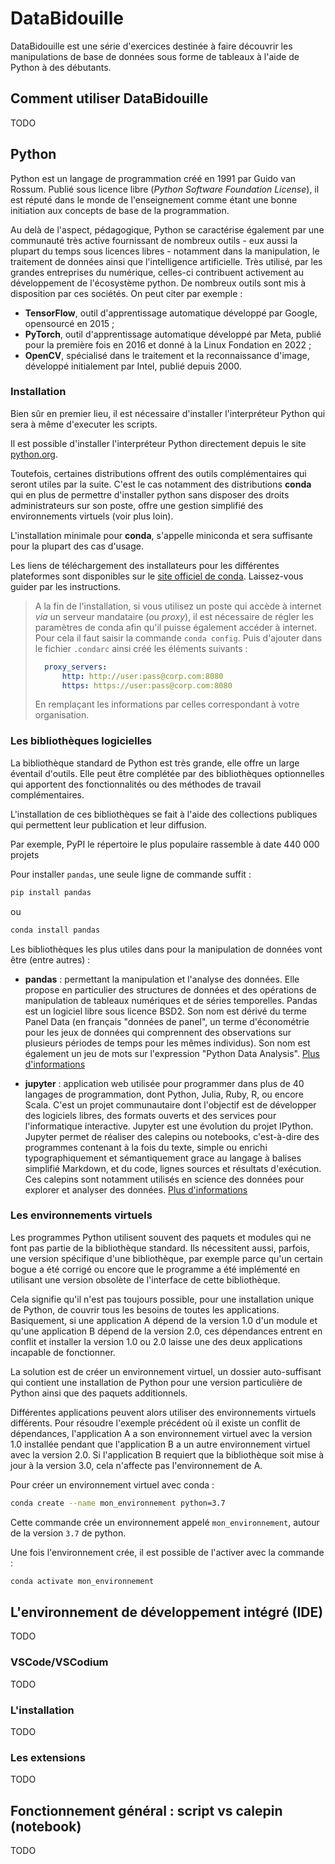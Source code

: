 # DataBidouille

DataBidouille est une série d'exercices destinée à faire découvrir les manipulations de base de données sous forme de tableaux à l'aide de Python à des débutants.

## Comment utiliser DataBidouille
TODO

## Python

Python est un langage de programmation créé en 1991 par Guido van Rossum. Publié sous licence libre (*Python Software Foundation License*), il est réputé dans le monde de l'enseignement comme étant une bonne initiation aux concepts de base de la programmation.

Au delà de l'aspect, pédagogique, Python se caractérise également par une communauté très active fournissant de nombreux outils - eux aussi la plupart du temps sous licences libres - notamment dans la manipulation, le traitement de données ainsi que l'intelligence artificielle. Très utilisé, par les grandes entreprises du numérique, celles-ci contribuent activement au développement de l'écosystème python. De nombreux outils sont mis à disposition par ces sociétés. On peut citer par exemple :
- **TensorFlow**, outil d'apprentissage automatique développé par Google, opensourcé en 2015 ;
- **PyTorch**, outil d'apprentissage automatique développé par Meta, publié pour la première fois en 2016 et donné à la Linux Fondation en 2022 ;
- **OpenCV**, spécialisé dans le traitement et la reconnaissance d'image, développé initialement par Intel, publié depuis 2000.

### Installation

Bien sûr en premier lieu, il est nécessaire d'installer l'interpréteur Python qui sera à même d'executer les scripts.

Il est possible d'installer l'interpréteur Python directement depuis le site [python.org](https://www.python.org/downloads/).

Toutefois, certaines distributions offrent des outils complémentaires qui seront utiles par la suite. C'est le cas notamment des distributions **conda** qui en plus de permettre d'installer python sans disposer des droits administrateurs sur son poste, offre une gestion simplifié des environnements virtuels (voir plus loin).

L'installation minimale pour **conda**, s'appelle miniconda et sera suffisante pour la plupart des cas d'usage.

Les liens de téléchargement des installateurs pour les différentes plateformes sont disponibles sur le [site officiel de conda](https://docs.conda.io/en/latest/miniconda.html). Laissez-vous guider par les instructions.

> A la fin de l'installation, si vous utilisez un poste qui accède à internet *via* un serveur mandataire (ou *proxy*), il est nécessaire de régler les paramètres de conda afin qu'il puisse également accéder à internet. Pour cela il faut saisir la commande ```conda config```. Puis d'ajouter dans le fichier ```.condarc``` ainsi créé les éléments suivants :
>
> ```yaml
>   proxy_servers:
>       http: http://user:pass@corp.com:8080
>       https: https://user:pass@corp.com:8080
> ```
> En remplaçant les informations par celles correspondant à votre organisation.

### Les bibliothèques logicielles

La bibliothèque standard de Python est très grande, elle offre un large éventail d'outils. Elle peut être complétée par des bibliothèques optionnelles qui apportent des fonctionnalités ou des méthodes de travail complémentaires.

L'installation de ces bibliothèques se fait à l'aide des collections publiques qui permettent leur publication et leur diffusion. 

Par exemple, PyPI le répertoire le plus populaire rassemble à date 440 000 projets

Pour installer ```pandas```, une seule ligne de commande suffit :

```bash
pip install pandas
```

ou

```bash
conda install pandas
```

Les bibliothèques les plus utiles dans pour la manipulation de données vont être (entre autres) :

- **pandas** : permettant la manipulation et l'analyse des données. Elle propose en particulier des structures de données et des opérations de manipulation de tableaux numériques et de séries temporelles. Pandas est un logiciel libre sous licence BSD2. Son nom est dérivé du terme Panel Data (en français "données de panel", un terme d'économétrie pour les jeux de données qui comprennent des observations sur plusieurs périodes de temps pour les mêmes individus). Son nom est également un jeu de mots sur l'expression "Python Data Analysis". [Plus d'informations](https://fr.wikipedia.org/wiki/Pandas)

- **jupyter** : application web utilisée pour programmer dans plus de 40 langages de programmation, dont Python, Julia, Ruby, R, ou encore Scala. C'est un projet communautaire dont l'objectif est de développer des logiciels libres, des formats ouverts et des services pour l'informatique interactive. Jupyter est une évolution du projet IPython. Jupyter permet de réaliser des calepins ou notebooks, c'est-à-dire des programmes contenant à la fois du texte, simple ou enrichi typographiquement et sémantiquement grace au langage à balises simplifié Markdown, et du code, lignes sources et résultats d'exécution. Ces calepins sont notamment utilisés en science des données pour explorer et analyser des données. [Plus d'informations](https://fr.wikipedia.org/wiki/Jupyter)

### Les environnements virtuels

Les programmes Python utilisent souvent des paquets et modules qui ne font pas partie de la bibliothèque standard. Ils nécessitent aussi, parfois, une version spécifique d'une bibliothèque, par exemple parce qu'un certain bogue a été corrigé ou encore que le programme a été implémenté en utilisant une version obsolète de l'interface de cette bibliothèque.

Cela signifie qu'il n'est pas toujours possible, pour une installation unique de Python, de couvrir tous les besoins de toutes les applications. Basiquement, si une application A dépend de la version 1.0 d'un module et qu'une application B dépend de la version 2.0, ces dépendances entrent en conflit et installer la version 1.0 ou 2.0 laisse une des deux applications incapable de fonctionner.

La solution est de créer un environnement virtuel, un dossier auto-suffisant qui contient une installation de Python pour une version particulière de Python ainsi que des paquets additionnels.

Différentes applications peuvent alors utiliser des environnements virtuels différents. Pour résoudre l'exemple précédent où il existe un conflit de dépendances, l'application A a son environnement virtuel avec la version 1.0 installée pendant que l'application B a un autre environnement virtuel avec la version 2.0. Si l'application B requiert que la bibliothèque soit mise à jour à la version 3.0, cela n'affecte pas l'environnement de A.

Pour créer un environnement virtuel avec conda :

```bash
conda create --name mon_environnement python=3.7
```
Cette commande crée un environnement appelé ```mon_environnement```, autour de la version ```3.7``` de python.

Une fois l'environnement crée, il est possible de l'activer avec la commande :
```bash
conda activate mon_environnement
```

## L'environnement de développement intégré (IDE)
TODO

### VSCode/VSCodium
TODO

### L'installation
TODO

### Les extensions
TODO

## Fonctionnement général : script vs calepin (notebook)
TODO

